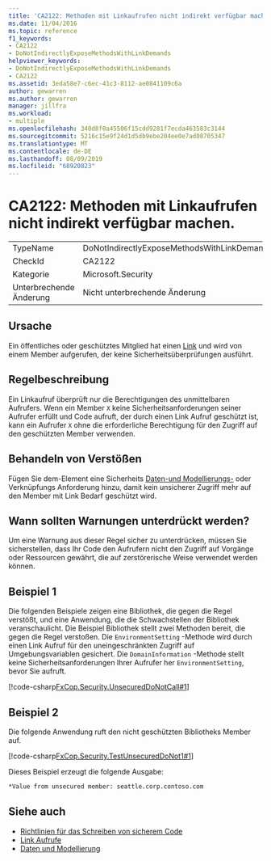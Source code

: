 ```yaml
---
title: 'CA2122: Methoden mit Linkaufrufen nicht indirekt verfügbar machen.'
ms.date: 11/04/2016
ms.topic: reference
f1_keywords:
- CA2122
- DoNotIndirectlyExposeMethodsWithLinkDemands
helpviewer_keywords:
- DoNotIndirectlyExposeMethodsWithLinkDemands
- CA2122
ms.assetid: 3eda58e7-c6ec-41c3-8112-ae0841109c6a
author: gewarren
ms.author: gewarren
manager: jillfra
ms.workload:
- multiple
ms.openlocfilehash: 340d8f0a45506f15cdd9281f7ecda463583c3144
ms.sourcegitcommit: 5216c15e9f24d1d5db9ebe204ee0e7ad08705347
ms.translationtype: MT
ms.contentlocale: de-DE
ms.lasthandoff: 08/09/2019
ms.locfileid: "68920823"
---
```

# <a name="ca2122-do-not-indirectly-expose-methods-with-link-demands"></a>CA2122: Methoden mit Linkaufrufen nicht indirekt verfügbar machen.

|||
|-|-|
|TypeName|DoNotIndirectlyExposeMethodsWithLinkDemands|
|CheckId|CA2122|
|Kategorie|Microsoft.Security|
|Unterbrechende Änderung|Nicht unterbrechende Änderung|

## <a name="cause"></a>Ursache
Ein öffentliches oder geschütztes Mitglied hat einen [Link](/dotnet/framework/misc/link-demands) und wird von einem Member aufgerufen, der keine Sicherheitsüberprüfungen ausführt.

## <a name="rule-description"></a>Regelbeschreibung
Ein Linkaufruf überprüft nur die Berechtigungen des unmittelbaren Aufrufers. Wenn ein Member `X` keine Sicherheitsanforderungen seiner Aufrufer erfüllt und Code aufruft, der durch einen Link Aufruf geschützt ist, kann ein Aufrufer `X` ohne die erforderliche Berechtigung für den Zugriff auf den geschützten Member verwenden.

## <a name="how-to-fix-violations"></a>Behandeln von Verstößen
Fügen Sie dem-Element eine Sicherheits [Daten-und Modellierungs-](/dotnet/framework/data/index) oder Verknüpfungs Anforderung hinzu, damit kein unsicherer Zugriff mehr auf den Member mit Link Bedarf geschützt wird.

## <a name="when-to-suppress-warnings"></a>Wann sollten Warnungen unterdrückt werden?
Um eine Warnung aus dieser Regel sicher zu unterdrücken, müssen Sie sicherstellen, dass Ihr Code den Aufrufern nicht den Zugriff auf Vorgänge oder Ressourcen gewährt, die auf zerstörerische Weise verwendet werden können.

## <a name="example-1"></a>Beispiel 1
Die folgenden Beispiele zeigen eine Bibliothek, die gegen die Regel verstößt, und eine Anwendung, die die Schwachstellen der Bibliothek veranschaulicht. Die Beispiel Bibliothek stellt zwei Methoden bereit, die gegen die Regel verstoßen. Die `EnvironmentSetting` -Methode wird durch einen Link Aufruf für den uneingeschränkten Zugriff auf Umgebungsvariablen gesichert. Die `DomainInformation` -Methode stellt keine Sicherheitsanforderungen Ihrer Aufrufer her `EnvironmentSetting`, bevor Sie aufruft.

[!code-csharp[FxCop.Security.UnsecuredDoNotCall#1](../code-quality/codesnippet/CSharp/ca2122-do-not-indirectly-expose-methods-with-link-demands_1.cs)]

## <a name="example-2"></a>Beispiel 2
Die folgende Anwendung ruft den nicht geschützten Bibliotheks Member auf.

[!code-csharp[FxCop.Security.TestUnsecuredDoNot1#1](../code-quality/codesnippet/CSharp/ca2122-do-not-indirectly-expose-methods-with-link-demands_2.cs)]

Dieses Beispiel erzeugt die folgende Ausgabe:

```txt
*Value from unsecured member: seattle.corp.contoso.com
```

## <a name="see-also"></a>Siehe auch

- [Richtlinien für das Schreiben von sicherem Code](/dotnet/standard/security/secure-coding-guidelines)
- [Link Aufrufe](/dotnet/framework/misc/link-demands)
- [Daten und Modellierung](/dotnet/framework/data/index)